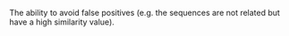 The ability to avoid false positives (e.g. the sequences are not related but have a high similarity value). 


